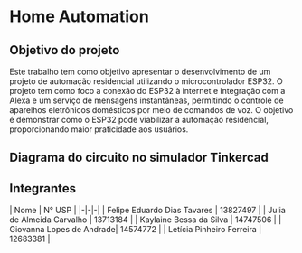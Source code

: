 # Home Automation


## Objetivo do projeto
Este trabalho tem como objetivo apresentar o desenvolvimento de um projeto de automação residencial utilizando o microcontrolador ESP32. O projeto tem como foco a conexão do ESP32 à internet e integração com a Alexa e um serviço de mensagens instantâneas, permitindo o controle de aparelhos eletrônicos domésticos por meio de comandos de voz. O objetivo é demonstrar como o ESP32 pode viabilizar a automação residencial, proporcionando maior praticidade aos usuários.

## Diagrama do circuito no simulador Tinkercad

## Integrantes
| Nome | N° USP |
|-|-|-|
| Felipe Eduardo Dias Tavares | 13827497 |
| Julia de Almeida Carvalho | 13713184 |
| Kaylaine Bessa da Silva | 14747506 |
| Giovanna Lopes de Andrade| 14574772 |
| Letícia Pinheiro Ferreira | 12683381 |





